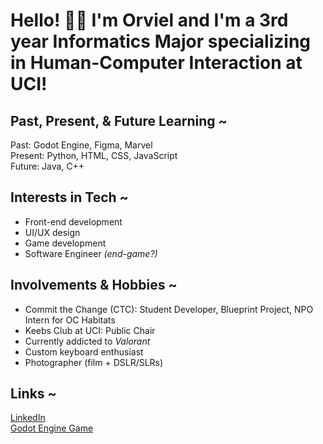 # Hello! 👋🏼 I'm Orviel and I'm a 3rd year Informatics Major specializing in Human-Computer Interaction at UCI!  

## Past, Present, & Future Learning ~  
Past: Godot Engine, Figma, Marvel  
Present: Python, HTML, CSS, JavaScript  
Future: Java, C++  
## Interests in Tech ~  
- Front-end development
- UI/UX design
- Game development
- Software Engineer *(end-game?)*
## Involvements & Hobbies ~  
- Commit the Change (CTC): Student Developer, Blueprint Project, NPO Intern for OC Habitats
- Keebs Club at UCI: Public Chair
- Currently addicted to *Valorant*
- Custom keyboard enthusiast
- Photographer (film + DSLR/SLRs)
## Links ~
[LinkedIn](https://www.linkedin.com/in/orvielmalzate/)  
[Godot Engine Game](https://zach1281.itch.io/abandoned-hotel)
<!--
**orvielalz/orvielalz** is a ✨ _special_ ✨ repository because its `README.md` (this file) appears on your GitHub profile.

Here are some ideas to get you started:

- 🔭 I’m currently working on ...
- 🌱 I’m currently learning ...
- 👯 I’m looking to collaborate on ...
- 🤔 I’m looking for help with ...
- 💬 Ask me about ...
- 📫 How to reach me: ...
- 😄 Pronouns: ...
- ⚡ Fun fact: ...
-->
